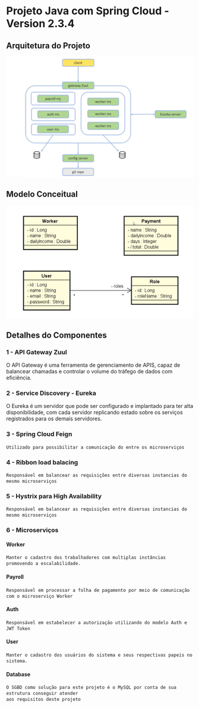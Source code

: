 # Projeto Java com Spring Cloud - Version 2.3.4

## Arquitetura do Projeto

![Roadmap](https://raw.githubusercontent.com/wmartinsdeveloper/springcloud_workpayroll/main/roadmap_project.jpg)

## Modelo Conceitual

![Modelo](https://raw.githubusercontent.com/wmartinsdeveloper/springcloud_workpayroll/main/model.jpg)


## Detalhes do Componentes

### 1 - API Gateway Zuul
   O API Gateway é uma ferramenta de gerenciamento de APIS, capaz de balancear 
   chamadas e controlar o volume do tráfego de dados com eficiência.

### 2 - Service Discovery - Eureka
   O Eureka é um servidor que pode ser configurado e implantado para ter alta disponibilidade,
   com cada servidor replicando estado sobre os serviços registrados para os demais servidores.

### 3 - Spring Cloud Feign
	Utilizado para possibilitar a comunicação do entre os microserviços 
   
### 4 - Ribbon load balacing
	Responsável em balancear as requisições entre diversas instancias do mesmo microserviços
   
### 5 - Hystrix para High Availability
	Responsável em balancear as requisições entre diversas instancias do mesmo microserviços   
   
### 6 - Microserviços

#### Worker
	Manter o cadastro dos trabalhadores com multiplas instâncias promovendo a escalabilidade.
	
#### Payroll
	Responsável em processar a folha de pagamento por meio de comunicação com o microserviço Worker
	
#### Auth 
	Responsável em estabelecer a autorização utilizando do modelo Auth e JWT Token
	
#### User
	Manter o cadastro dos usuários do sistema e seus respectivas papeis no sistema.

#### Database
	O SGBD como solução para este projeto é o MySQL por conta de sua estrutura conseguir atender
	aos requisitos deste projeto